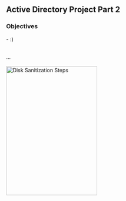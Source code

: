 <h2>Active Directory Project Part 2</h2>

<h3>Objectives</h3>
- :)
<br />
<br />

...
<br />
<br />
<img src="https://github.com/Yagoobz/ActiveDirectoryProjectPart2/assets/145611184/3900edef-be71-4ccc-81eb-6a59610a8921" height="30%" width="70%" alt="Disk Sanitization Steps"/>
